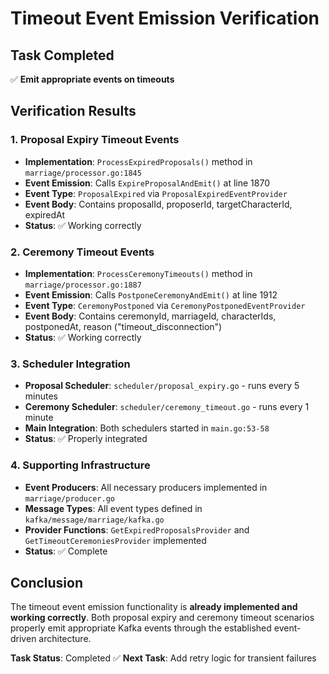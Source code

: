 # Timeout Event Emission Verification

## Task Completed
✅ **Emit appropriate events on timeouts**

## Verification Results

### 1. Proposal Expiry Timeout Events
- **Implementation**: `ProcessExpiredProposals()` method in `marriage/processor.go:1845`
- **Event Emission**: Calls `ExpireProposalAndEmit()` at line 1870
- **Event Type**: `ProposalExpired` via `ProposalExpiredEventProvider`
- **Event Body**: Contains proposalId, proposerId, targetCharacterId, expiredAt
- **Status**: ✅ Working correctly

### 2. Ceremony Timeout Events  
- **Implementation**: `ProcessCeremonyTimeouts()` method in `marriage/processor.go:1887`
- **Event Emission**: Calls `PostponeCeremonyAndEmit()` at line 1912
- **Event Type**: `CeremonyPostponed` via `CeremonyPostponedEventProvider`
- **Event Body**: Contains ceremonyId, marriageId, characterIds, postponedAt, reason ("timeout_disconnection")
- **Status**: ✅ Working correctly

### 3. Scheduler Integration
- **Proposal Scheduler**: `scheduler/proposal_expiry.go` - runs every 5 minutes
- **Ceremony Scheduler**: `scheduler/ceremony_timeout.go` - runs every 1 minute
- **Main Integration**: Both schedulers started in `main.go:53-58`
- **Status**: ✅ Properly integrated

### 4. Supporting Infrastructure
- **Event Producers**: All necessary producers implemented in `marriage/producer.go`
- **Message Types**: All event types defined in `kafka/message/marriage/kafka.go`
- **Provider Functions**: `GetExpiredProposalsProvider` and `GetTimeoutCeremoniesProvider` implemented
- **Status**: ✅ Complete

## Conclusion

The timeout event emission functionality is **already implemented and working correctly**. Both proposal expiry and ceremony timeout scenarios properly emit appropriate Kafka events through the established event-driven architecture.

**Task Status**: Completed ✅
**Next Task**: Add retry logic for transient failures